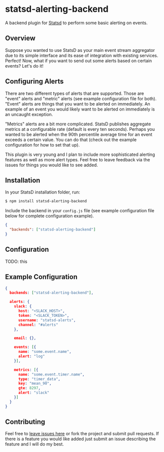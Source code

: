 statsd-alerting-backend
======================

A backend plugin for [Statsd](https://github.com/etsy/statsd/) to perform some
basic alerting on events.

## Overview

Suppose you wanted to use StatsD as your main event stream aggregator due
to its simple interface and its ease of integration with existing services.
Perfect! Now, what if you want to send out some alerts based on certain events?
Let's do it!

## Configuring Alerts

There are two different types of alerts that are supported. Those are "event" alerts
and "metric" alerts (see example configuration file for both). "Event" alerts are
things that you want to be alerted on immediately. An example of an event you would
likely want to be alerted on immediately is an uncaught exception.

"Metrics" alerts are a bit more complicated. StatsD publishes aggregate metrics at
a configurable rate (default is every ten seconds). Perhaps you wanted to be alerted
when the 90th percentile average time for an event exceeds a certain value. You can
do that (check out the example configuration for how to set that up).

This plugin is very young and I plan to include more sophisticated alerting features
as well as more alert types. Feel free to leave feedback via the issues for things
you would like to see added.

## Installation

In your StatsD installation folder, run:

```bash
$ npm install statsd-alerting-backend
```

Include the backend in your `config.js` file (see example configuration file below
for complete configuration example).

```json
{
  "backends": ["statsd-alerting-backend"]
}
```

## Configuration

TODO: this

## Example Configuration

```json
{
  backends: ["statsd-alerting-backend"],

  alerts: {
    slack: {
      host: "<SLACK_HOST>",
      token: "<SLACK_TOKEN>",
      username: "statsd-alerts",
      channel: "#alerts"
    },

    email: {},

    events: [{
      name: "some.event.name",
      alert: "log"
    }],

    metrics: [{
      name: "some.event.timer.name",
      type: "timer_data",
      key: "mean_90",
      gte: 8297,
      alert: "slack"
    }]
  }
}
```

## Contributing

Feel free to [leave issues here](https://github.com/joshgummersall/statsd-alerting-backend/issues)
or fork the project and submit pull requests. If there is a feature you would like added
just submit an issue describing the feature and I will do my best.
